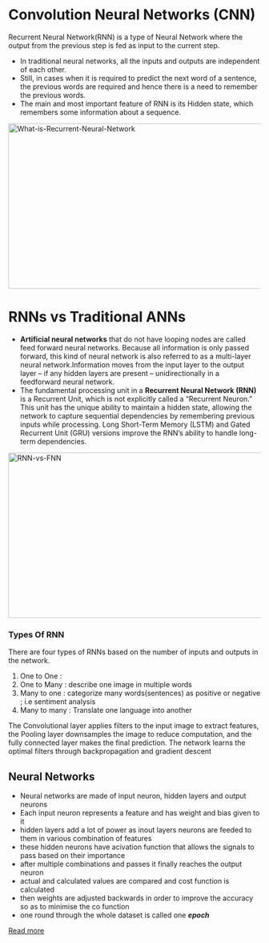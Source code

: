 # Convolution Neural Networks (CNN)
Recurrent Neural Network(RNN) is a type of Neural Network where the output from the previous step is fed as input to the current step.
*  In traditional neural networks, all the inputs and outputs are independent of each other.
*  Still, in cases when it is required to predict the next word of a sentence, the previous words are required and hence there is a need to remember the previous words.
*  The main and most important feature of RNN is its Hidden state, which remembers some information about a sequence.

<img alt="What-is-Recurrent-Neural-Network" height="330" src="https://media.geeksforgeeks.org/wp-content/uploads/20231204125839/What-is-Recurrent-Neural-Network-660.webp" width="660">

# RNNs vs Traditional ANNs
* **Artificial neural networks** that do not have looping nodes are called feed forward neural networks. Because all information is only passed forward, this kind of neural network is also referred to as a multi-layer neural network.Information moves from the input layer to the output layer – if any hidden layers are present – unidirectionally in a feedforward neural network.
* The fundamental processing unit in a **Recurrent Neural Network (RNN)** is a Recurrent Unit, which is not explicitly called a “Recurrent Neuron.” This unit has the unique ability to maintain a hidden state, allowing the network to capture sequential dependencies by remembering previous inputs while processing. Long Short-Term Memory (LSTM) and Gated Recurrent Unit (GRU) versions improve the RNN’s ability to handle long-term dependencies.

<img alt="RNN-vs-FNN" height="330" src="https://media.geeksforgeeks.org/wp-content/uploads/20231204130132/RNN-vs-FNN-660.png" width="660">

### **Types Of RNN**
There are four types of RNNs based on the number of inputs and outputs in the network.
1. One to One :
2. One to Many : describe one image in multiple words
3. Many to one : categorize many words(sentences) as positive or negative ; i.e sentiment analysis
4. Many to many : Translate one language into another



The Convolutional layer applies filters to the input image to extract features, the Pooling layer downsamples the image to reduce computation, and the fully connected layer makes the final prediction. The network learns the optimal filters through backpropagation and gradient descent


  ## Neural Networks
  * Neural networks are made of input neuron, hidden layers and output neurons
  * Each input neuron represents a feature and has weight and bias given to it
  * hidden layers add a lot of power as inout layers neurons are feeded to them in various combination of features
  * these hidden neurons have acivation function that allows the signals to pass based on their importance
  * after multiple combinations and passes it finally reaches the output neuron
  * actual and calculated values are compared and cost function is calculated
  * then weights are adjusted backwards in order to improve the accuracy so as to minimise the co function
  * one round through the whole dataset is called one **_epoch_**

  [Read more](https://www.geeksforgeeks.org/introduction-convolution-neural-network/)

  


